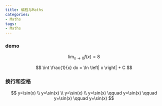 ```yaml
---
title: 编程与Maths
categories: 
- Maths
tags:
- Maths
---
```


### demo


$$
\lim_{x \to 0} f(x) = 8
$$

$$
\int \frac{1}{x} dx = \ln \left| x \right| + C
$$



### 换行和空格
$$
y=\sin(x) \\
y=\sin(x) \\
y=\sin(x) \\
y=\sin(x) \qquad
y=\sin(x) \qquad
y=\sin(x) \qquad
y=\sin(x)
$$



